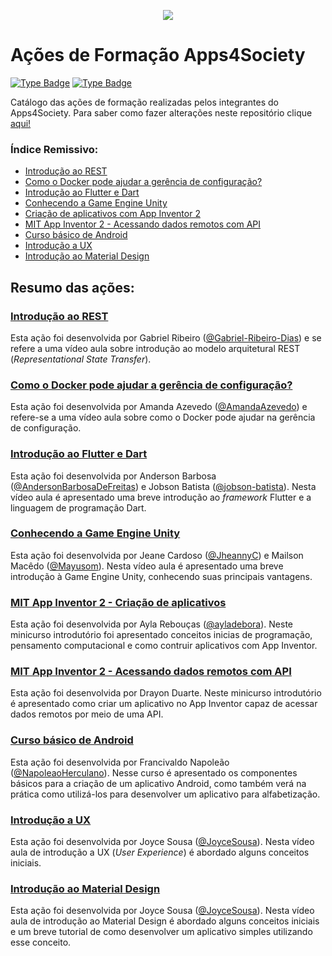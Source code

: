 <p align="center">
  <img src="https://github.com/a4s-ufpb/Designs/blob/master/logo_slogan.png" />
</p>

# Ações de Formação Apps4Society


[![Type Badge](https://img.shields.io/badge/project%3A-Apps4Society-informational)](#)
[![Type Badge](https://img.shields.io/badge/type%3A-Documentation%20-green)](#)




Catálogo das ações de formação realizadas pelos integrantes do Apps4Society. Para saber como fazer alterações neste repositório clique [aqui!](https://github.com/a4s-ufpb/Acoes-Formacao/wiki/Como-fazer-altera%C3%A7%C3%B5es-neste-reposit%C3%B3rio%3F)

### Índice Remissivo:
 - [Introdução ao REST](https://github.com/a4s-ufpb/Acoes-Formacao/tree/master/Introducao-a-REST)
 - [Como o Docker pode ajudar a gerência de configuração?](https://github.com/a4s-ufpb/Acoes-Formacao/tree/master/Como-o-Docker-pode-ajudar-na-gerencia-de-configuracao)
 - [Introdução ao Flutter e Dart](https://github.com/a4s-ufpb/Acoes-Formacao/tree/master/Introducao-ao-Flutter-e-Dart)
 - [Conhecendo a Game Engine Unity](https://github.com/a4s-ufpb/Acoes-Formacao/tree/master/Conhecendo-a-Game-Engine-Unity)
 - [Criação de aplicativos com App Inventor 2](https://github.com/a4s-ufpb/Acoes-Formacao/tree/master/MIT-App-Inventor/Criacao-de-aplicativos-com-App-Inventor-2)
 - [MIT App Inventor 2 - Acessando dados remotos com API](https://github.com/a4s-ufpb/Acoes-Formacao/tree/master/MIT-App-Inventor/Acessando-dados-remotos-com-API)
 - [Curso básico de Android](https://github.com/a4s-ufpb/Acoes-Formacao/tree/master/Android-basico)
 - [Introdução a UX](https://github.com/a4s-ufpb/Acoes-Formacao/tree/master/Introducao-a-UX)
 - [Introdução ao Material Design](https://github.com/a4s-ufpb/Acoes-Formacao/tree/master/Material-design)



## Resumo das ações:

### [Introdução ao REST](https://github.com/a4s-ufpb/Acoes-Formacao/tree/master/Introducao-a-REST)

Esta ação foi desenvolvida por Gabriel Ribeiro ([@Gabriel-Ribeiro-Dias](https://github.com/gabriel-ribeiro-dias)) e se refere a uma vídeo aula sobre introdução ao modelo arquitetural REST (*Representational State Transfer*).

### [Como o Docker pode ajudar a gerência de configuração?](https://github.com/a4s-ufpb/Acoes-Formacao/tree/master/Como-o-Docker-pode-ajudar-na-gerencia-de-configuracao)

Esta ação foi desenvolvida por Amanda Azevedo ([@AmandaAzevedo](https://github.com/AmandaAzevedo)) e refere-se a uma vídeo aula sobre como o Docker pode ajudar na gerência de configuração.
	
### [Introdução ao Flutter e Dart](https://github.com/a4s-ufpb/Acoes-Formacao/tree/master/Introducao-ao-Flutter-e-Dart)
	 
 Esta ação foi desenvolvida por Anderson Barbosa ([@AndersonBarbosaDeFreitas](https://github.com/AndersonBarbosaDeFreitas)) e Jobson Batista ([@jobson-batista](https://github.com/jobson-batista)). Nesta vídeo aula é apresentado uma breve introdução ao *framework* Flutter e a linguagem de programação Dart.

### [Conhecendo a Game Engine Unity](https://github.com/a4s-ufpb/Acoes-Formacao/tree/master/Conhecendo-a-Game-Engine-Unity)

Esta ação foi desenvolvida por Jeane Cardoso ([@JheannyC](https://github.com/JheannyC)) e Mailson Macêdo ([@Mayusom](https://github.com/Mayusom)). Nesta vídeo aula é apresentado uma breve introdução à Game Engine Unity, conhecendo suas principais vantagens.
	
### [MIT App Inventor 2 - Criação de aplicativos](https://github.com/a4s-ufpb/Acoes-Formacao/tree/master/MIT-App-Inventor/Criacao-de-aplicativos-com-App-Inventor-2)

Esta ação foi desenvolvida por Ayla Rebouças ([@ayladebora](https://github.com/ayladebora)). Neste minicurso introdutório foi apresentado conceitos inicias de programação, pensamento computacional e como contruir aplicativos com App Inventor.

### [MIT App Inventor 2 - Acessando dados remotos com API](https://github.com/a4s-ufpb/Acoes-Formacao/tree/master/MIT-App-Inventor/Acessando-dados-remotos-com-API)

Esta ação foi desenvolvida por Drayon Duarte. Neste minicurso introdutório é apresentado como criar um aplicativo no App Inventor capaz de acessar dados remotos por meio de uma API.
	
### [Curso básico de Android](https://github.com/a4s-ufpb/Acoes-Formacao/tree/master/Android-basico)

Esta ação foi desenvolvida por Francivaldo Napoleão ([@NapoleaoHerculano](https://github.com/NapoleaoHerculano)). Nesse curso é apresentado os componentes básicos para a criação de um aplicativo Android, como também verá na prática como utilizá-los para desenvolver um aplicativo para alfabetização.

### [Introdução a UX](https://github.com/a4s-ufpb/Acoes-Formacao/tree/master/Introducao-a-UX)

Esta ação foi desenvolvida por Joyce Sousa ([@JoyceSousa](https://github.com/JoyceSousa)). Nesta vídeo aula de introdução a UX (*User Experience*) é abordado alguns conceitos iniciais.

### [Introdução ao Material Design](https://github.com/a4s-ufpb/Acoes-Formacao/tree/master/Material-design)

Esta ação foi desenvolvida por Joyce Sousa ([@JoyceSousa](https://github.com/JoyceSousa)). Nesta vídeo aula de introdução ao Material Design é abordado alguns conceitos iniciais e um breve tutorial de como desenvolver um aplicativo simples utilizando esse conceito.



